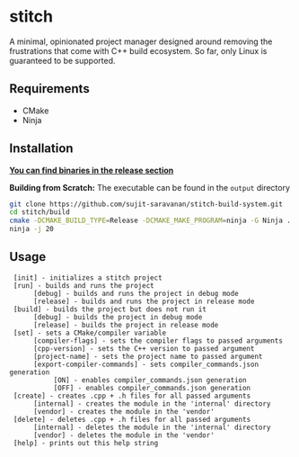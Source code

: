 # stitch
A minimal, opinionated project manager designed around removing the frustrations that come with C++ build ecosystem.
So far, only Linux is guaranteed to be supported.
## Requirements
- CMake
- Ninja
## Installation
<ins>**You can find binaries in the release section**</ins>

**Building from Scratch:** The executable can be found in the `output` directory
```bash
git clone https://github.com/sujit-saravanan/stitch-build-system.git
cd stitch/build
cmake -DCMAKE_BUILD_TYPE=Release -DCMAKE_MAKE_PROGRAM=ninja -G Ninja .
ninja -j 20
```
## Usage
     [init] - initializes a stitch project
     [run] - builds and runs the project
          [debug] - builds and runs the project in debug mode
          [release] - builds and runs the project in release mode
     [build] - builds the project but does not run it
          [debug] - builds the project in debug mode
          [release] - builds the project in release mode
     [set] - sets a CMake/compiler variable
          [compiler-flags] - sets the compiler flags to passed arguments
          [cpp-version] - sets the C++ version to passed argument
          [project-name] - sets the project name to passed argument
          [export-compiler-commands] - sets compiler_commands.json generation
               [ON] - enables compiler_commands.json generation
               [OFF] - enables compiler_commands.json generation
     [create] - creates .cpp + .h files for all passed arguments
          [internal] - creates the module in the 'internal' directory
          [vendor] - creates the module in the 'vendor'
     [delete] - deletes .cpp + .h files for all passed arguments
          [internal] - deletes the module in the 'internal' directory
          [vendor] - deletes the module in the 'vendor'
     [help] - prints out this help string
